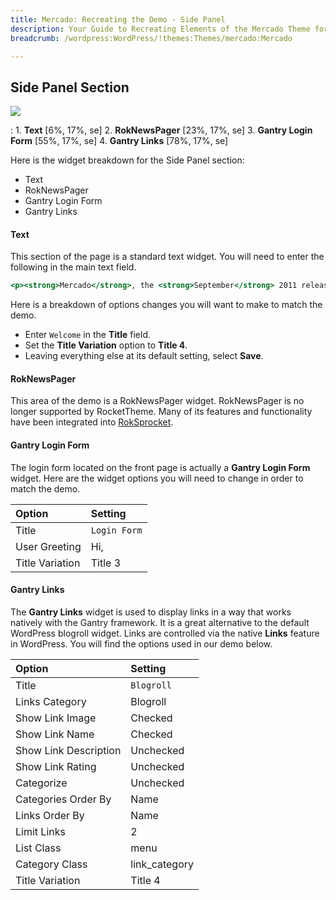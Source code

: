 ```yaml
---
title: Mercado: Recreating the Demo - Side Panel
description: Your Guide to Recreating Elements of the Mercado Theme for WordPress
breadcrumb: /wordpress:WordPress/!themes:Themes/mercado:Mercado

---
```


Side Panel Section
-----

![][demo]

:   1. **Text** [6%, 17%, se]
    2. **RokNewsPager** [23%, 17%, se]
    3. **Gantry Login Form** [55%, 17%, se]
    4. **Gantry Links** [78%, 17%, se]

Here is the widget breakdown for the Side Panel section:

* Text
* RokNewsPager
* Gantry Login Form
* Gantry Links

#### Text

This section of the page is a standard text widget. You will need to enter the following in the main text field.

~~~ .html
<p><strong>Mercado</strong>, the <strong>September</strong> 2011 release, is the epitome of elegant <strong>eCommerce</strong> integration, with its contemporary, <strong>refined</strong> visuals, style and structure. </p>
~~~

Here is a breakdown of options changes you will want to make to match the demo.

* Enter `Welcome` in the **Title** field.
* Set the **Title Variation** option to **Title 4**.
* Leaving everything else at its default setting, select **Save**.

#### RokNewsPager

This area of the demo is a RokNewsPager widget. RokNewsPager is no longer supported by RocketTheme. Many of its features and functionality have been integrated into [RokSprocket][roksprocket].

#### Gantry Login Form

The login form located on the front page is actually a **Gantry Login Form** widget. Here are the widget options you will need to change in order to match the demo.

| Option          | Setting      |  
| :-------------- | :----------- |  
| Title           | `Login Form` |  
| User Greeting   | Hi,          |  
| Title Variation | Title 3      |  

#### Gantry Links

The **Gantry Links** widget is used to display links in a way that works natively with the Gantry framework. It is a great alternative to the default WordPress blogroll widget. Links are controlled via the native **Links** feature in WordPress. You will find the options used in our demo below.

| Option                | Setting       |
| :-------------------- | :------------ |
| Title                 | `Blogroll`    |
| Links Category        | Blogroll      |
| Show Link Image       | Checked       |
| Show Link Name        | Checked       |
| Show Link Description | Unchecked     |
| Show Link Rating      | Unchecked     |
| Categorize            | Unchecked     |
| Categories Order By   | Name          |
| Links Order By        | Name          |
| Limit Links           | 2             |
| List Class            | menu          |
| Category Class        | link_category |
| Title Variation       | Title 4       |

[roksprocket]: ../../plugins/roksprocket/
[demo]: assets/demo_4.jpeg
